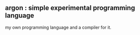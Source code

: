 ## argon : simple experimental programming language

my own programming language and a compiler for it.
